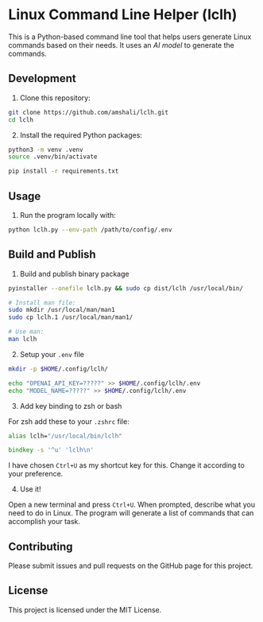 # Linux Command Line Helper (lclh)

This is a Python-based command line tool that helps users generate Linux commands based on their needs. It uses an _AI model_ to generate the commands.

## Development

1. Clone this repository:

```bash
git clone https://github.com/amshali/lclh.git
cd lclh
```

2. Install the required Python packages:

```sh
python3 -m venv .venv
source .venv/bin/activate

pip install -r requirements.txt
```

## Usage

1. Run the program locally with:

```sh
python lclh.py --env-path /path/to/config/.env
```

## Build and Publish

1. Build and publish binary package

```sh
pyinstaller --onefile lclh.py && sudo cp dist/lclh /usr/local/bin/

# Install man file:
sudo mkdir /usr/local/man/man1
sudo cp lclh.1 /usr/local/man/man1/

# Use man:
man lclh
```

2. Setup your `.env` file

```sh
mkdir -p $HOME/.config/lclh/

echo "OPENAI_API_KEY=?????" >> $HOME/.config/lclh/.env
echo "MODEL_NAME=?????" >> $HOME/.config/lclh/.env

```

3. Add key binding to zsh or bash

For zsh add these to your `.zshrc` file:

```zsh
alias lclh="/usr/local/bin/lclh"

bindkey -s '^u' 'lclh\n'
```

I have chosen `Ctrl+U` as my shortcut key for this. Change it according to your preference.

4. Use it!

Open a new terminal and press `Ctrl+U`. When prompted, describe what you need to do in Linux.
The program will generate a list of commands that can accomplish your task.

## Contributing

Please submit issues and pull requests on the GitHub page for this project.

## License

This project is licensed under the MIT License.
